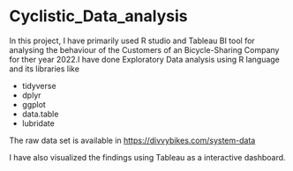 # Cyclistic_Data_analysis
In this project, I have primarily used R studio and Tableau BI tool for analysing the behaviour of the Customers of an Bicycle-Sharing Company for ther year 2022.I have done Exploratory Data analysis using R language and its libraries like

* tidyverse
* dplyr
* ggplot
* data.table
* lubridate

The raw data set is available in https://divvybikes.com/system-data

I have also visualized the findings using Tableau as a interactive dashboard.
